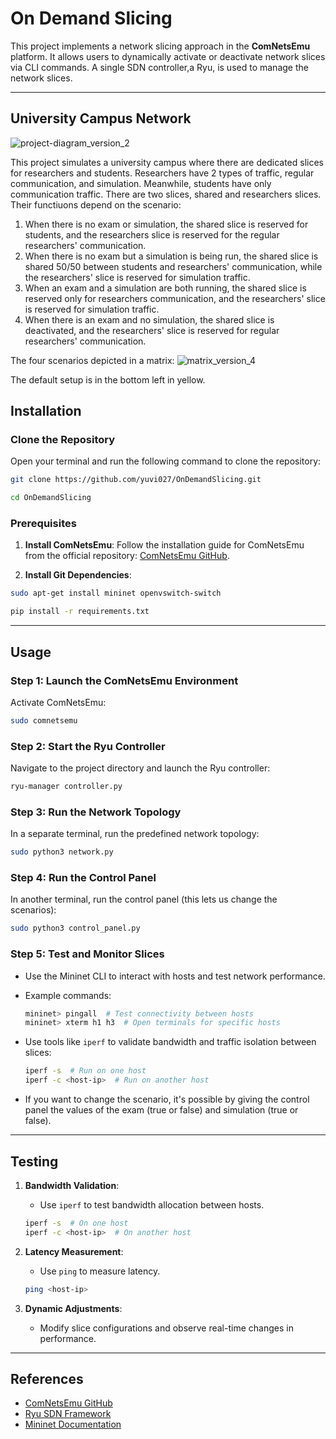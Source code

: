 # On Demand Slicing
This project implements a network slicing approach in the **ComNetsEmu** platform. It allows users to dynamically activate or deactivate network slices via CLI commands. A single SDN controller,a Ryu, is used to manage the network slices.

---

## **University Campus Network**
![project-diagram_version_2](https://github.com/user-attachments/assets/1cfa6fbe-4ad9-4b53-a04b-e418e9eedb01)

This project simulates a university campus where there are dedicated slices for researchers and students. Researchers have 2 types of traffic, regular communication, and simulation. Meanwhile, students have only communication traffic. There are two slices, shared and researchers slices. Their functiuons depend on the scenario:

1. When there is no exam or simulation, the shared slice is reserved for students, and the researchers slice is reserved for the regular researchers' communication.
2. When there is no exam but a simulation is being run, the shared slice is shared 50/50 between students and researchers' communication, while the researchers' slice is reserved for simulation traffic.
3. When an exam and a simulation are both running, the shared slice is reserved only for researchers communication, and the researchers' slice is reserved for simulation traffic.
4. When there is an exam and no simulation, the shared slice is deactivated, and the researchers' slice is reserved for regular researchers' communication.

The four scenarios depicted in a matrix:
![matrix_version_4](https://github.com/user-attachments/assets/496e5e34-02e6-435b-952b-74b7d53f1000)

The default setup is in the bottom left in yellow.


## **Installation**

### Clone the Repository 
Open your terminal and run the following command to clone the repository:

```bash
git clone https://github.com/yuvi027/OnDemandSlicing.git

cd OnDemandSlicing
```
### Prerequisites 

1. **Install ComNetsEmu**:
   Follow the installation guide for ComNetsEmu from the official repository: [ComNetsEmu GitHub](https://github.com/stevelorenz/comnetsemu).
   
1. **Install Git Dependencies**:
```bash
sudo apt-get install mininet openvswitch-switch

pip install -r requirements.txt
```
---

## **Usage**

### Step 1: Launch the ComNetsEmu Environment

Activate ComNetsEmu:

```bash
sudo comnetsemu
```

### Step 2: Start the Ryu Controller

Navigate to the project directory and launch the Ryu controller:

```bash
ryu-manager controller.py
```

### Step 3: Run the Network Topology

In a separate terminal, run the predefined network topology:

```bash
sudo python3 network.py
```

### Step 4: Run the Control Panel

In another terminal, run the control panel (this lets us change the scenarios):

```bash
sudo python3 control_panel.py
```

### Step 5: Test and Monitor Slices

- Use the Mininet CLI to interact with hosts and test network performance.
- Example commands:

  ```bash
  mininet> pingall  # Test connectivity between hosts
  mininet> xterm h1 h3  # Open terminals for specific hosts
  ```

- Use tools like `iperf` to validate bandwidth and traffic isolation between slices:

  ```bash
  iperf -s  # Run on one host
  iperf -c <host-ip>  # Run on another host
  ```
- If you want to change the scenario, it's possible by giving the control panel the values of the exam (true or false) and simulation (true or false).
---

## **Testing**

1. **Bandwidth Validation**:
   - Use `iperf` to test bandwidth allocation between hosts.
   ```bash
   iperf -s  # On one host
   iperf -c <host-ip>  # On another host
   ```

2. **Latency Measurement**:
   - Use `ping` to measure latency.
   ```bash
   ping <host-ip>
   ```

3. **Dynamic Adjustments**:
   - Modify slice configurations and observe real-time changes in performance.

---

## **References**

- [ComNetsEmu GitHub](https://github.com/stevelorenz/comnetsemu)
- [Ryu SDN Framework](https://ryu.readthedocs.io/en/latest/)
- [Mininet Documentation](http://mininet.org/walkthrough/)

